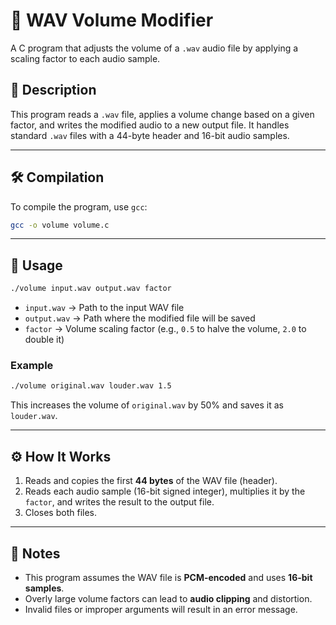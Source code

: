 # 🎵 WAV Volume Modifier

A C program that adjusts the volume of a `.wav` audio file by applying a scaling factor to each audio sample.

## 📁 Description

This program reads a `.wav` file, applies a volume change based on a given factor, and writes the modified audio to a new output file. It handles standard `.wav` files with a 44-byte header and 16-bit audio samples.

---

## 🛠️ Compilation

To compile the program, use `gcc`:

```bash
gcc -o volume volume.c
```

---

## 🚀 Usage

```bash
./volume input.wav output.wav factor
```

- `input.wav` → Path to the input WAV file  
- `output.wav` → Path where the modified file will be saved  
- `factor` → Volume scaling factor (e.g., `0.5` to halve the volume, `2.0` to double it)

### Example

```bash
./volume original.wav louder.wav 1.5
```

This increases the volume of `original.wav` by 50% and saves it as `louder.wav`.

---

## ⚙️ How It Works

1. Reads and copies the first **44 bytes** of the WAV file (header).
2. Reads each audio sample (16-bit signed integer), multiplies it by the `factor`, and writes the result to the output file.
3. Closes both files.

---

## 🧠 Notes

- This program assumes the WAV file is **PCM-encoded** and uses **16-bit samples**.
- Overly large volume factors can lead to **audio clipping** and distortion.
- Invalid files or improper arguments will result in an error message.
